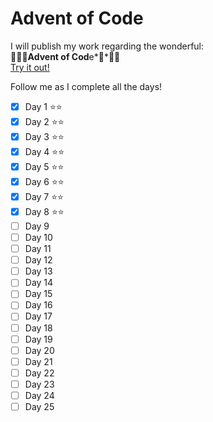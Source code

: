 # Advent of Code

I will publish my work regarding the wonderful:  
🎄🎅🏼**Advent of Cod**e*🎄*🎅🏼  
[Try it out!](https://adventofcode.com/)


Follow me as I complete all the days!
- [x] Day 1 ⭐️⭐️
- [x] Day 2 ⭐️⭐️
- [x] Day 3 ⭐️⭐️
- [x] Day 4 ⭐️⭐️
- [x] Day 5 ⭐️⭐️
- [x] Day 6 ⭐️⭐️
- [x] Day 7 ⭐️⭐️
- [x] Day 8 ⭐️⭐️
- [ ] Day 9
- [ ] Day 10
- [ ] Day 11
- [ ] Day 12
- [ ] Day 13
- [ ] Day 14
- [ ] Day 15
- [ ] Day 16
- [ ] Day 17
- [ ] Day 18
- [ ] Day 19
- [ ] Day 20
- [ ] Day 21
- [ ] Day 22
- [ ] Day 23
- [ ] Day 24
- [ ] Day 25
